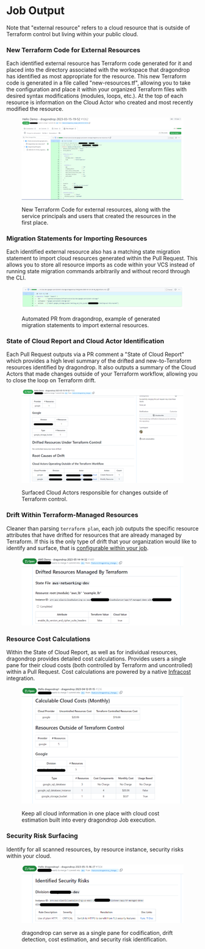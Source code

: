 # Job Output

Note that "external resource" refers to a cloud resource that is outside of Terraform control but living within your public cloud.

### New Terraform Code for External Resources

Each identified external resource has Terraform code generated for it and placed into the directory associated with the workspace that dragondrop has identified as most appropriate for the resource. This new Terraform code is generated in a file called "new-resources.tf", allowing you to take the configuration and place it within your organized Terraform files with desired syntax modifications (modules, loops, etc.). At the top of each resource is information on the Cloud Actor who created and most recently modified the resource.

<figure><img src="../../.gitbook/assets/202230315_resource_output.png" alt=""><figcaption><p>New Terraform Code for external resources, along with the service principals and users that created the resources in the first place.</p></figcaption></figure>

### Migration Statements for Importing Resources

Each identified external resource also has a matching state migration statement to import cloud resources generated within the Pull Request. This allows you to store all resource imports as code within your VCS instead of running state migration commands arbitrarily and without record through the CLI.

<figure><img src="../../.gitbook/assets/20230315_migration_import_statement_output.png" alt=""><figcaption><p>Automated PR from dragondrop, example of generated migration statements to import external resources.</p></figcaption></figure>

### State of Cloud Report and Cloud Actor Identification

Each Pull Request outputs via a PR comment a "State of Cloud Report" which provides a high level summary of the drifted and new-to-Terraform resources identified by dragondrop. It also outputs a summary of the Cloud Actors that made changes outside of your Terraform workflow, allowing you to close the loop on Terraform drift.

<figure><img src="../../.gitbook/assets/20230315_cloud_actor_screen_shot.png" alt=""><figcaption><p>Surfaced Cloud Actors responsible for changes outside of Terraform control.</p></figcaption></figure>

### Drift Within Terraform-Managed Resources

Cleaner than parsing `terraform plan`, each job outputs the specific resource attributes that have drifted for resources that are already managed by Terraform. If this is the only type of drift that your organization would like to identify and surface, that is [configurable within your job](managed-drift-only-mode.md).

<figure><img src="../../.gitbook/assets/20230514 managed resource drift.png" alt=""><figcaption></figcaption></figure>

### Resource Cost Calculations

Within the State of Cloud Report, as well as for individual resources, dragondrop provides detailed cost calculations. Provides users a single pane for their cloud costs (both controlled by Terraform and uncontrolled) within a Pull Request. Cost calculations are powered by a native [Infracost](https://github.com/infracost/infracost) integration.

<figure><img src="../../.gitbook/assets/20230411 Monthly Cost Breakdown.png" alt=""><figcaption><p>Keep all cloud information in one place with cloud cost estimation built into every dragondrop Job execution.</p></figcaption></figure>

### Security Risk Surfacing

Identify for all scanned resources, by resource instance, security risks within your cloud.

<figure><img src="../../.gitbook/assets/20230515 - Security Risk Idenitification.png" alt=""><figcaption><p>dragondrop can serve as a single pane for codification, drift detection, cost estimation, and security risk identification.</p></figcaption></figure>
